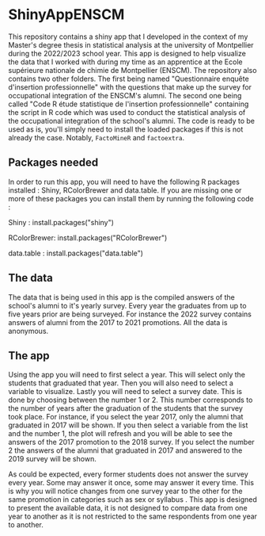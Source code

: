 # ShinyAppENSCM

This repository contains a shiny app that I developed in the context of my Master's degree thesis in statistical analysis at the university of Montpellier during the 2022/2023 school year. This app is designed to help visualize the data that I worked with during my time as an apprentice at the Ecole supérieure nationale de chimie de Montpellier (ENSCM). The repository also contains two other folders. The first being named "Questionnaire enquête d'insertion professionnelle" with the questions that make up the survey for occupational integration of the ENSCM's alumni. The second one being called "Code R étude statistique de l'insertion professionnelle" containing the script in R code which was used to conduct the statistical analysis of the occupational integration of the school's alumni. The code is ready to be used as is, you'll simply need to install the loaded packages if this is not already the case. Notably, ```FactoMineR``` and ```factoextra```. 

## Packages needed

In order to run this app, you will need to have the following R packages installed : Shiny, RColorBrewer and data.table. If you are missing one or more of these packages you can install them by running the following code : 

Shiny :
install.packages("shiny")

RColorBrewer:
install.packages("RColorBrewer")

data.table :
install.packages("data.table")

## The data

The data that is being used in this app is the compiled answers of the school's alumni to it's yearly survey. Every year the graduates from up to five years prior are being surveyed. For instance the 2022 survey contains answers of alumni from the 2017 to 2021 promotions. All the data is anonymous.

## The app

Using the app you will need to first select a year. This will select only the students that graduated that year. Then you will also need to select a variable to visualize. Lastly you will need to select a survey date. This is done by choosing between the number 1 or 2. This number corresponds to the number of years after the graduation of the students that the survey took place. For instance, if you select the year 2017, only the alumni that graduated in 2017 will be shown. If you then select a variable from the list and the number 1, the plot will refresh and you will be able to see the answers of the 2017 promotion to the 2018 survey. If you select the number 2 the answers of the alumni that graduated in 2017 and answered to the 2019 survey will be shown. 

As could be expected, every former students does not answer the survey every year. Some may answer it once, some may answer it every time. This is why you will notice changes from one survey year to the other for the same promotion in categories such as sex or syllabus . This app is designed to present the available data, it is not designed to compare data from one year to another as it is not restricted to the same respondents from one year to another.  
